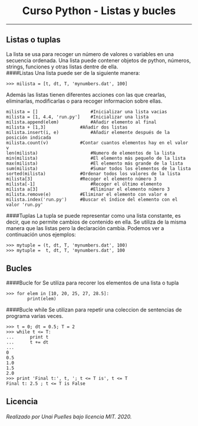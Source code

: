 <h1 align="center">
  Curso Python - Listas y bucles
  <br/>
</h1>

---

## Listas o tuplas
La lista se usa para recoger un número de valores o variables en una secuencia ordenada. Una lista puede contener objetos de python, 
números, strings, funciones y otras listas dentre de ella.
<br/>
####Listas
Una lista puede ser de la siguiente manera:
```
>>> milista = [t, dt, T, 'mynumbers.dat', 100]
```
Además las listas tienen diferentes acciones con las que crearlas, eliminarlas, modificarlas o para recoger informacion sobre ellas.
```
milista = [] 	                #Inicializar una lista vacias
milista = [1, 4.4, 'run.py'] 	#Inicializar una lista
milista.append(elem) 	        #Añadir elemento al final
milista + [1,3] 	        #Añadir dos listas
milista.insert(i, e) 	        #Añadir elemente después de la posición indicada
milista.count(v) 	        #Contar cuantos elementos hay en el valor v
len(milista) 	                #Numero de elementos de la lista
min(milista) 	                #El elemento más pequeño de la lista
max(milista) 	                #El elemento más grande de la lista
sum(milista) 	                #Sumar todos los elementos de la lista
sorted(milista) 	        #Ordenar todos los valores de la lista
milista[3] 	                #Recoger el elemento número 3
milista[-1] 	                #Recoger el último elemento
milista a[3] 	                #Eliminar el elemento número 3
milista.remove(e) 	        #Eliminar el elemento con valor e
milista.index('run.py') 	#Buscar el índice del elemento con el valor 'run.py'

```
####Tuplas
La tupla se puede representar como una lista constante, es decir, que no permite cambios de contenido en ella.
Se utiliza de la misma manera que las listas pero la declaración cambia. Podemos ver a continuación unos ejemplos:
```
>>> mytuple = (t, dt, T, 'mynumbers.dat', 100)
>>> mytuple =  t, dt, T, 'mynumbers.dat', 100
```

## Bucles

####Bucle for
Se utiliza para recorer los elementos de una lista o tupla
```
>>> for elem in [10, 20, 25, 27, 28.5]:
        print(elem)
```

####Bucle while
Se utilizan para repetir una coleccion de sentencias de programa varias veces.
```
>>> t = 0; dt = 0.5; T = 2
>>> while t <= T:
...      print t
...      t += dt
...
0
0.5
1.0
1.5
2.0
>>> print 'Final t:', t, '; t <= T is', t <= T
Final t: 2.5 ; t <= T is False
```

## Licencia

###### Realizado por Unai Puelles bajo licencia MIT. 2020.